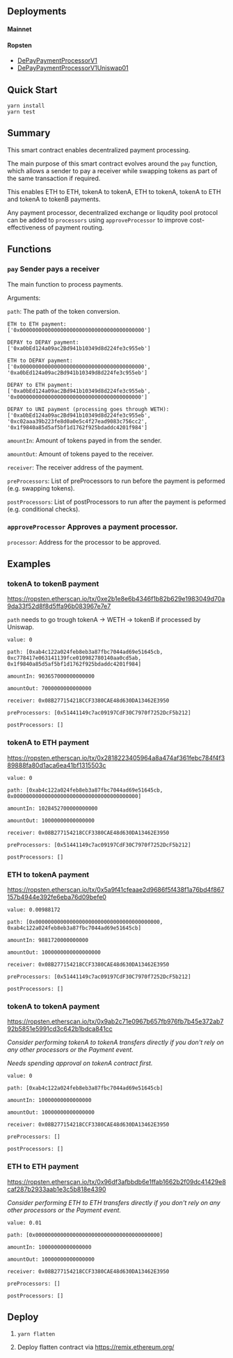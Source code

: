 ## Deployments

#### Mainnet

#### Ropsten

- [DePayPaymentProcessorV1](https://ropsten.etherscan.io/address/0x33e02f3cf6c11b018c6ca0b55f1a78948df12a17)
- [DePayPaymentProcessorV1Uniswap01](https://ropsten.etherscan.io/address/0x51441149c7ac09197cdf30c7970f7252dcf5b212)

## Quick Start

```
yarn install
yarn test
```

## Summary

This smart contract enables decentralized payment processing.

The main purpose of this smart contract evolves around the `pay` function,
which allows a sender to pay a receiver while swapping tokens as part of the same transaction if required.

This enables ETH to ETH, tokenA to tokenA, ETH to tokenA, tokenA to ETH and tokenA to tokenB payments.

Any payment processor, decentralized exchange or liqudity pool protocol can be added to `processors` using `approveProcessor`
to improve cost-effectiveness of payment routing.

## Functions

### `pay` Sender pays a receiver

The main function to process payments.

Arguments:

`path`: The path of the token conversion.

```
ETH to ETH payment: 
['0x0000000000000000000000000000000000000000']

DEPAY to DEPAY payment: 
['0xa0bEd124a09ac2Bd941b10349d8d224fe3c955eb']

ETH to DEPAY payment: 
['0x0000000000000000000000000000000000000000', '0xa0bEd124a09ac2Bd941b10349d8d224fe3c955eb']

DEPAY to ETH payment: 
['0xa0bEd124a09ac2Bd941b10349d8d224fe3c955eb', '0x0000000000000000000000000000000000000000']

DEPAY to UNI payment (processing goes through WETH): 
['0xa0bEd124a09ac2Bd941b10349d8d224fe3c955eb', '0xc02aaa39b223fe8d0a0e5c4f27ead9083c756cc2', '0x1f9840a85d5af5bf1d1762f925bdaddc4201f984']
```

`amountIn`: Amount of tokens payed in from the sender.

`amountOut`: Amount of tokens payed to the receiver.

`receiver`: The receiver address of the payment.

`preProcessors`: List of preProcessors to run before the payment is peformed (e.g. swapping tokens).

`postProcessors`: List of postProcessors to run after the payment is peformed (e.g. conditional checks).

### `approveProcessor` Approves a payment processor.

`processor`: Address for the processor to be approved.

## Examples

### tokenA to tokenB payment

https://ropsten.etherscan.io/tx/0xe2b1e8e6b4346f1b82b629e1983049d70a9da33f52d8f8d5ffa96b083967e7e7

`path` needs to go trough tokenA -> WETH -> tokenB if processed by Uniswap.

```
value: 0

path: [0xab4c122a024feb8eb3a87fbc7044ad69e51645cb, 0xc778417e063141139fce010982780140aa0cd5ab, 0x1f9840a85d5af5bf1d1762f925bdaddc4201f984]

amountIn: 903657000000000000

amountOut: 7000000000000000

receiver: 0x08B277154218CCF3380CAE48d630DA13462E3950

preProcessors: [0x51441149c7ac09197CdF30C7970f7252DcF5b212]

postProcessors: []
```

### tokenA to ETH payment

https://ropsten.etherscan.io/tx/0x2818223405964a8a474af361febc784f4f389888fa80d1aca6ea41bf1315503c

```
value: 0

path: [0xab4c122a024feb8eb3a87fbc7044ad69e51645cb, 0x0000000000000000000000000000000000000000]

amountIn: 1028452700000000000

amountOut: 10000000000000000

receiver: 0x08B277154218CCF3380CAE48d630DA13462E3950

preProcessors: [0x51441149c7ac09197CdF30C7970f7252DcF5b212]

postProcessors: []
```

### ETH to tokenA payment

https://ropsten.etherscan.io/tx/0x5a9f41cfeaae2d9686f5f438f1a76bd4f867157b4944e392fe6eba76d09befe0

```
value: 0.00988172

path: [0x0000000000000000000000000000000000000000, 0xab4c122a024feb8eb3a87fbc7044ad69e51645cb]

amountIn: 9881720000000000

amountOut: 1000000000000000000

receiver: 0x08B277154218CCF3380CAE48d630DA13462E3950

preProcessors: [0x51441149c7ac09197CdF30C7970f7252DcF5b212]

postProcessors: []
```

### tokenA to tokenA payment

https://ropsten.etherscan.io/tx/0x9ab2c71e0967b657fb976fb7b45e372ab792b5851e5991cd3c642b1bdca841cc

_Consider performing tokenA to tokenA transfers directly if you don't rely on any other processors or the Payment event._

_Needs spending approval on tokenA contract first._

```
value: 0

path: [0xab4c122a024feb8eb3a87fbc7044ad69e51645cb]

amountIn: 10000000000000000

amountOut: 10000000000000000

receiver: 0x08B277154218CCF3380CAE48d630DA13462E3950

preProcessors: []

postProcessors: []
```

### ETH to ETH payment

https://ropsten.etherscan.io/tx/0x96df3afbbdb6e1ffab1662b2f09dc41429e8caf287b2933aab1e3c5b818e4390

_Consider performing ETH to ETH transfers directly if you don't rely on any other processors or the Payment event._

```
value: 0.01

path: [0x0000000000000000000000000000000000000000]

amountIn: 10000000000000000

amountOut: 10000000000000000

receiver: 0x08B277154218CCF3380CAE48d630DA13462E3950

preProcessors: []

postProcessors: []
```

## Deploy

1. `yarn flatten`

2. Deploy flatten contract via https://remix.ethereum.org/
